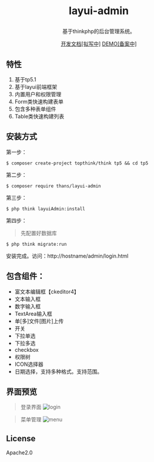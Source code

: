 
<h1><p align="center">layui-admin</p></h1>
<p align="center"> 基于thinkphp的后台管理系统。</p>

<p align="center">
<a target="_blank" href="https://www.kancloud.cn/sanshinet/layui-admin">开发文档[拟写中]</a>
<a target="_blank" href="http://demo.layuiadmin.com/admin/login.html">DEMO[备案中]</a>
</p>

## 特性

1. 基于tp5.1
2. 基于layui前端框架
3. 内置用户和权限管理
4. Form类快速构建表单
5. 包含多种表单组件
6. Table类快速构建列表

## 安装方式
第一步：
```shell
$ composer create-project topthink/think tp5 && cd tp5

```
第二步：
```shell
$ composer require thans/layui-admin
```
第三步：

```shell
$ php think layuiAdmin:install
```
第四步：

> 先配置好数据库
```shell
$ php think migrate:run
```

安装完成。访问：http://hostname/admin/login.html

## 包含组件：

* 富文本编辑框【ckeditor4】
* 文本输入框
* 数字输入框
* TextArea输入框
* 单[多]文件[图片]上传
* 开关
* 下拉单选
* 下拉多选
* checkbox
* 权限树
* ICON选择器
* 日期选择，支持多种格式。支持范围。

## 界面预览

> 登录界面
![login](http://files.git.oschina.net/group1/M00/07/9B/PaAvDFzSe7CAG2EaAALjwC3zdtE362.png?token=ec0705afbe71e1f57b4c1120ca3a26b7&ts=1557298098&attname=%E5%B1%8F%E5%B9%95%E5%BF%AB%E7%85%A7%202019-05-08%2014.47.20.png&disposition=inline)

> 菜单管理
![menu](http://files.git.oschina.net/group1/M00/07/9B/PaAvDFzSe56AU3vKAAZmKPfufgg295.png?token=3d5d24669df98ec624af121fcdaf5fb0&ts=1557298098&attname=%E5%B1%8F%E5%B9%95%E5%BF%AB%E7%85%A7%202019-05-08%2014.47.03.png&disposition=inline)

## License

Apache2.0
